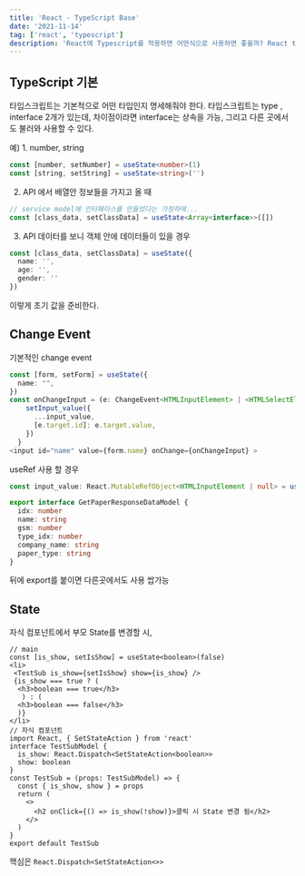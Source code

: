 ```yaml
---
title: 'React - TypeScript Base'
date: '2021-11-14'
tag: ['react', 'typescript']
description: 'React에 Typescript를 적용하면 어떤식으로 사용하면 좋을까? React typescript base'
---
```


## TypeScript 기본

타입스크립트는 기본적으로 어떤 타입인지 명세해줘야 한다.
타입스크립트는 type , interface 2개가 있는데, 차이점이라면 interface는 상속을 가능, 그리고
다른 곳에서도 불러와 사용할 수 있다.

예) 1. number, string

```ts
const [number, setNumber] = useState<number>(1)
const [string, setString] = useState<string>('')
```

2. API 에서 배열안 정보들을 가지고 올 때

```ts
// service model에 인터페이스를 만들었다는 가정하에...
const [class_data, setClassData] = useState<Array<interface>>([])
```

3. API 데이터를 보니 객체 안에 데이터들이 있을 경우

```ts
const [class_data, setClassData] = useState({
  name: '',
  age: '',
  gender: ''
})
```

이렇게 초기 값을 준비한다.

## Change Event

기본적인 change event

```ts
const [form, setForm] = useState({
  name: "",
})
const onChangeInput = (e: ChangeEvent<HTMLInputElement> | <HTMLSelectElement>) => {
    setInput_value({
      ...input_value,
      [e.target.id]: e.target.value,
    })
  }
<input id="name" value={form.name} onChange={onChangeInput} >
```

useRef 사용 할 경우

```ts
const input_value: React.MutableRefObject<HTMLInputElement | null> = useRef(null)
```

```ts
export interface GetPaperResponseDataModel {
  idx: number
  name: string
  gsm: number
  type_idx: number
  company_name: string
  paper_type: string
}
```

뒤에 export를 붙이면 다른곳에서도 사용 쌉가능

## State

자식 컴포넌트에서 부모 State를 변경할 시,

```tsx
// main
const [is_show, setIsShow] = useState<boolean>(false)
<li>
 <TestSub is_show={setIsShow} show={is_show} />
 {is_show === true ? (
  <h3>boolean === true</h3>
   ) : (
  <h3>boolean === false</h3>
  )}
</li>
// 자식 컴포넌트
import React, { SetStateAction } from 'react'
interface TestSubModel {
  is_show: React.Dispatch<SetStateAction<boolean>>
  show: boolean
}
const TestSub = (props: TestSubModel) => {
  const { is_show, show } = props
  return (
    <>
      <h2 onClick={() => is_show(!show)}>클릭 시 State 변경 됨</h2>
    </>
  )
}
export default TestSub
```

핵심은 `React.Dispatch<SetStateAction<>>`
